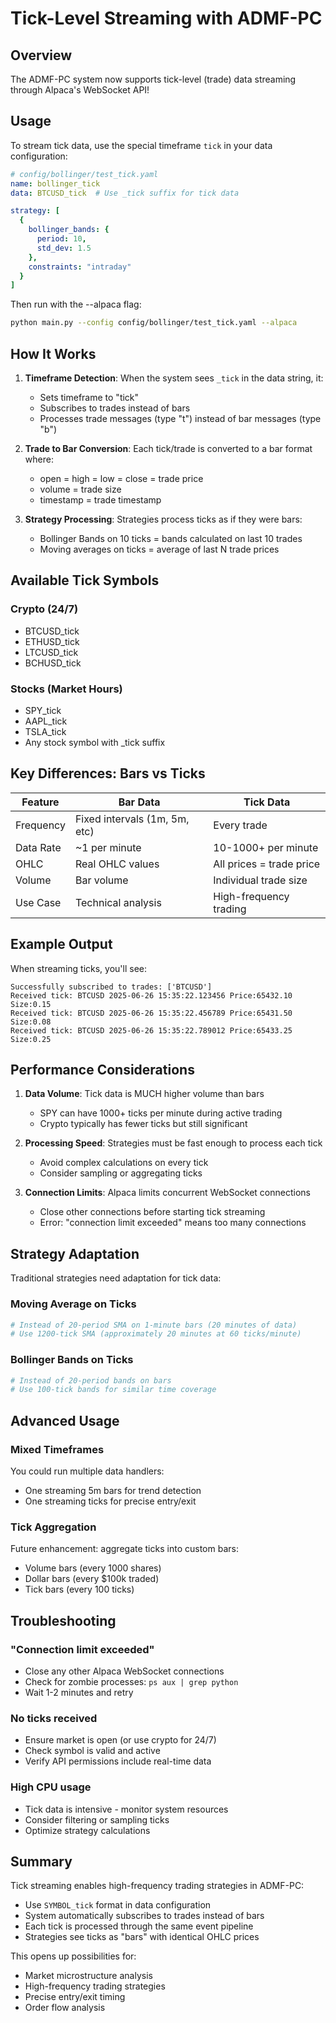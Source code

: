 # Tick-Level Streaming with ADMF-PC

## Overview

The ADMF-PC system now supports tick-level (trade) data streaming through Alpaca's WebSocket API!

## Usage

To stream tick data, use the special timeframe `tick` in your data configuration:

```yaml
# config/bollinger/test_tick.yaml
name: bollinger_tick
data: BTCUSD_tick  # Use _tick suffix for tick data

strategy: [
  {
    bollinger_bands: {
      period: 10,
      std_dev: 1.5
    },
    constraints: "intraday"
  }
]
```

Then run with the --alpaca flag:
```bash
python main.py --config config/bollinger/test_tick.yaml --alpaca
```

## How It Works

1. **Timeframe Detection**: When the system sees `_tick` in the data string, it:
   - Sets timeframe to "tick"
   - Subscribes to trades instead of bars
   - Processes trade messages (type "t") instead of bar messages (type "b")

2. **Trade to Bar Conversion**: Each tick/trade is converted to a bar format where:
   - open = high = low = close = trade price
   - volume = trade size
   - timestamp = trade timestamp

3. **Strategy Processing**: Strategies process ticks as if they were bars:
   - Bollinger Bands on 10 ticks = bands calculated on last 10 trades
   - Moving averages on ticks = average of last N trade prices

## Available Tick Symbols

### Crypto (24/7)
- BTCUSD_tick
- ETHUSD_tick
- LTCUSD_tick
- BCHUSD_tick

### Stocks (Market Hours)
- SPY_tick
- AAPL_tick
- TSLA_tick
- Any stock symbol with _tick suffix

## Key Differences: Bars vs Ticks

| Feature | Bar Data | Tick Data |
|---------|----------|-----------|
| Frequency | Fixed intervals (1m, 5m, etc) | Every trade |
| Data Rate | ~1 per minute | 10-1000+ per minute |
| OHLC | Real OHLC values | All prices = trade price |
| Volume | Bar volume | Individual trade size |
| Use Case | Technical analysis | High-frequency trading |

## Example Output

When streaming ticks, you'll see:
```
Successfully subscribed to trades: ['BTCUSD']
Received tick: BTCUSD 2025-06-26 15:35:22.123456 Price:65432.10 Size:0.15
Received tick: BTCUSD 2025-06-26 15:35:22.456789 Price:65431.50 Size:0.08
Received tick: BTCUSD 2025-06-26 15:35:22.789012 Price:65433.25 Size:0.25
```

## Performance Considerations

1. **Data Volume**: Tick data is MUCH higher volume than bars
   - SPY can have 1000+ ticks per minute during active trading
   - Crypto typically has fewer ticks but still significant

2. **Processing Speed**: Strategies must be fast enough to process each tick
   - Avoid complex calculations on every tick
   - Consider sampling or aggregating ticks

3. **Connection Limits**: Alpaca limits concurrent WebSocket connections
   - Close other connections before starting tick streaming
   - Error: "connection limit exceeded" means too many connections

## Strategy Adaptation

Traditional strategies need adaptation for tick data:

### Moving Average on Ticks
```python
# Instead of 20-period SMA on 1-minute bars (20 minutes of data)
# Use 1200-tick SMA (approximately 20 minutes at 60 ticks/minute)
```

### Bollinger Bands on Ticks
```python
# Instead of 20-period bands on bars
# Use 100-tick bands for similar time coverage
```

## Advanced Usage

### Mixed Timeframes
You could run multiple data handlers:
- One streaming 5m bars for trend detection
- One streaming ticks for precise entry/exit

### Tick Aggregation
Future enhancement: aggregate ticks into custom bars:
- Volume bars (every 1000 shares)
- Dollar bars (every $100k traded)
- Tick bars (every 100 ticks)

## Troubleshooting

### "Connection limit exceeded"
- Close any other Alpaca WebSocket connections
- Check for zombie processes: `ps aux | grep python`
- Wait 1-2 minutes and retry

### No ticks received
- Ensure market is open (or use crypto for 24/7)
- Check symbol is valid and active
- Verify API permissions include real-time data

### High CPU usage
- Tick data is intensive - monitor system resources
- Consider filtering or sampling ticks
- Optimize strategy calculations

## Summary

Tick streaming enables high-frequency trading strategies in ADMF-PC:
- Use `SYMBOL_tick` format in data configuration
- System automatically subscribes to trades instead of bars
- Each tick is processed through the same event pipeline
- Strategies see ticks as "bars" with identical OHLC prices

This opens up possibilities for:
- Market microstructure analysis
- High-frequency trading strategies
- Precise entry/exit timing
- Order flow analysis